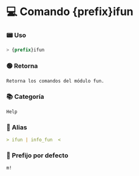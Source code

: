 # 💻 Comando {prefix}ifun

### 📟 Uso
```css
> {prefix}ifun
```

### 🟢 Retorna
```md
Retorna los comandos del módulo fun.
```

### 📚 Categoría
```md
Help
```

### 📜 Alias
```md
> ifun | info_fun  <
```

### 🤖 Prefijo por defecto
```css
m!
```